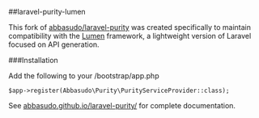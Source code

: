 ##laravel-purity-lumen

This fork of [abbasudo/laravel-purity](https://github.com/abbasudo/laravel-purity) was created specifically to maintain compatibility with the [Lumen](https://github.com/laravel/lumen-framework) framework, a lightweight version of Laravel focused on API generation.

###Installation

Add the following to your /bootstrap/app.php

`$app->register(Abbasudo\Purity\PurityServiceProvider::class);`

See [abbasudo.github.io/laravel-purity/](https://abbasudo.github.io/laravel-purity/) for complete documentation.
